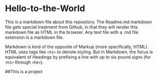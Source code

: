 # Hello-to-the-World

This is a markdown file about this repository.
The Readme.md markdown file gets special treatment from Github,
in that they will render this markdown file as HTML in the browser. Any text file with a .md file extension is a markdown file.

Markdown is kind of the opposite of Markup (more specifically, HTML). HTML uses tags like `<h1>` to denote styling. But in Markdown, the focus is equivalent of Headings by prefixing a line with up to six pound signs (for `<h1>` through `<h6>`).
  
##This is a project
